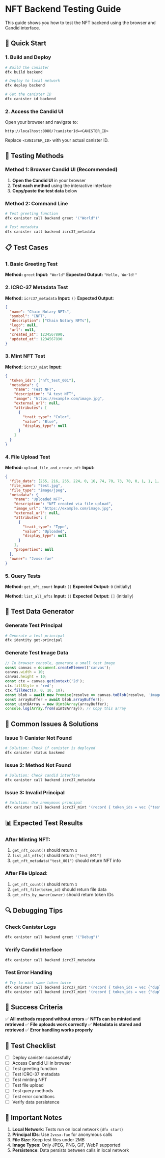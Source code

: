 # NFT Backend Testing Guide

This guide shows you how to test the NFT backend using the browser and Candid interface.

## 🚀 Quick Start

### 1. Build and Deploy

```bash
# Build the canister
dfx build backend

# Deploy to local network
dfx deploy backend

# Get the canister ID
dfx canister id backend
```

### 2. Access the Candid UI

Open your browser and navigate to:
```
http://localhost:8080/?canisterId=<CANISTER_ID>
```

Replace `<CANISTER_ID>` with your actual canister ID.

## 🧪 Testing Methods

### Method 1: Browser Candid UI (Recommended)

1. **Open the Candid UI** in your browser
2. **Test each method** using the interactive interface
3. **Copy/paste the test data** below

### Method 2: Command Line

```bash
# Test greeting function
dfx canister call backend greet '("World")'

# Test metadata
dfx canister call backend icrc37_metadata
```

## 📋 Test Cases

### 1. Basic Greeting Test

**Method:** `greet`
**Input:** `"World"`
**Expected Output:** `"Hello, World!"`

### 2. ICRC-37 Metadata Test

**Method:** `icrc37_metadata`
**Input:** `()`
**Expected Output:**
```json
{
  "name": "Chain Notary NFTs",
  "symbol": "CNFT",
  "description": ["Chain Notary NFTs"],
  "logo": null,
  "url": null,
  "created_at": 1234567890,
  "updated_at": 1234567890
}
```

### 3. Mint NFT Test

**Method:** `icrc37_mint`
**Input:**
```json
{
  "token_ids": ["nft_test_001"],
  "metadata": {
    "name": "Test NFT",
    "description": "A test NFT",
    "image": "https://example.com/image.jpg",
    "external_url": null,
    "attributes": [
      {
        "trait_type": "Color",
        "value": "Blue",
        "display_type": null
      }
    ]
  }
}
```

### 4. File Upload Test

**Method:** `upload_file_and_create_nft`
**Input:**
```json
{
  "file_data": [255, 216, 255, 224, 0, 16, 74, 70, 73, 70, 0, 1, 1, 1, 0, 72, 0, 72, 0, 0],
  "file_name": "test.jpg",
  "file_type": "image/jpeg",
  "metadata": {
    "name": "Uploaded NFT",
    "description": "NFT created via file upload",
    "image_url": "https://example.com/image.jpg",
    "external_url": null,
    "attributes": [
      {
        "trait_type": "Type",
        "value": "Uploaded",
        "display_type": null
      }
    ],
    "properties": null
  },
  "owner": "2vxsx-fae"
}
```

### 5. Query Tests

**Method:** `get_nft_count`
**Input:** `()`
**Expected Output:** `0` (initially)

**Method:** `list_all_nfts`
**Input:** `()`
**Expected Output:** `[]` (initially)

## 🔧 Test Data Generator

### Generate Test Principal
```bash
# Generate a test principal
dfx identity get-principal
```

### Generate Test Image Data
```javascript
// In browser console, generate a small test image
const canvas = document.createElement('canvas');
canvas.width = 10;
canvas.height = 10;
const ctx = canvas.getContext('2d');
ctx.fillStyle = 'red';
ctx.fillRect(0, 0, 10, 10);
const blob = await new Promise(resolve => canvas.toBlob(resolve, 'image/jpeg'));
const arrayBuffer = await blob.arrayBuffer();
const uint8Array = new Uint8Array(arrayBuffer);
console.log(Array.from(uint8Array)); // Copy this array
```

## 🐛 Common Issues & Solutions

### Issue 1: Canister Not Found
```bash
# Solution: Check if canister is deployed
dfx canister status backend
```

### Issue 2: Method Not Found
```bash
# Solution: Check candid interface
dfx canister call backend icrc37_metadata
```

### Issue 3: Invalid Principal
```bash
# Solution: Use anonymous principal
dfx canister call backend icrc37_mint '(record { token_ids = vec {"test_001"}; metadata = null })'
```

## 📊 Expected Test Results

### After Minting NFT:
1. `get_nft_count()` should return `1`
2. `list_all_nfts()` should return `["test_001"]`
3. `get_nft_metadata("test_001")` should return NFT info

### After File Upload:
1. `get_nft_count()` should return `1`
2. `get_nft_file(token_id)` should return file data
3. `get_nfts_by_owner(owner)` should return token IDs

## 🔍 Debugging Tips

### Check Canister Logs
```bash
dfx canister call backend greet '("Debug")'
```

### Verify Candid Interface
```bash
dfx canister call backend icrc37_metadata
```

### Test Error Handling
```bash
# Try to mint same token twice
dfx canister call backend icrc37_mint '(record { token_ids = vec {"duplicate"}; metadata = null })'
dfx canister call backend icrc37_mint '(record { token_ids = vec {"duplicate"}; metadata = null })'
```

## 🎯 Success Criteria

✅ **All methods respond without errors**
✅ **NFTs can be minted and retrieved**
✅ **File uploads work correctly**
✅ **Metadata is stored and retrieved**
✅ **Error handling works properly**

## 📝 Test Checklist

- [ ] Deploy canister successfully
- [ ] Access Candid UI in browser
- [ ] Test greeting function
- [ ] Test ICRC-37 metadata
- [ ] Test minting NFT
- [ ] Test file upload
- [ ] Test query methods
- [ ] Test error conditions
- [ ] Verify data persistence

## 🚨 Important Notes

1. **Local Network**: Tests run on local network (`dfx start`)
2. **Principal IDs**: Use `2vxsx-fae` for anonymous calls
3. **File Size**: Keep test files under 2MB
4. **Image Types**: Only JPEG, PNG, GIF, WebP supported
5. **Persistence**: Data persists between calls in local network 